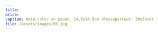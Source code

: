 ```yaml
---
title: 
price:
caption: Watercolor on paper, 14,5x14,5cm (Passepartout: 30x30cm)
file: /assets/images/05.jpg
---
```

